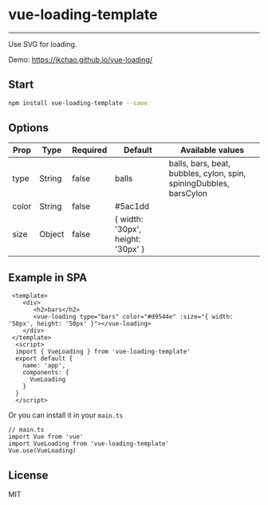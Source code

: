 # vue-loading-template

--- 

Use SVG for loading.

Demo: https://jkchao.github.io/vue-loading/

## Start

```bash
npm install vue-loading-template --save
```

## Options

 <table>
 	<thead>
    <tr>
    <th>Prop</th>
    <th>Type</th>
    <th>Required</th>
    <th>Default</th>
    <th>Available values</th>
    </tr>
  </thead>
	<tbody>
    	<tr>
        <td>type</td>
        <td>String</td>
        <td>false</td>
        <td>balls</td>
        <td>balls, bars, beat, bubbles, cylon, spin, spiningDubbles, barsCylon</td>
        </tr>
        <tr>
        <td>color</td>
        <td>String</td>
        <td>false</td>
        <td>#5ac1dd</td>
        <td></td>
        </tr>
        <tr>
        <td>size</td>
        <td>Object</td>
        <td>false</td>
        <td>{ width: '30px', height: '30px' }</td>
        <td></td>
        </tr>
    </tbody>
</table>

## Example in SPA

```vue
 <template>
    <div>
       <h2>bars</h2>
       <vue-loading type="bars" color="#d9544e" :size="{ width: '50px', height: '50px' }"></vue-loading>    
    </div>
 </template>
  <script>
  import { VueLoading } from 'vue-loading-template'
  export default {
    name: 'app',
    components: {
      VueLoading
    }
  }
  </script>
```

Or you can install it in your `main.ts`

```vue
// main.ts
import Vue from 'vue'
import VueLoading from 'vue-loading-template'
Vue.use(VueLoading)
```


## License

MIT
